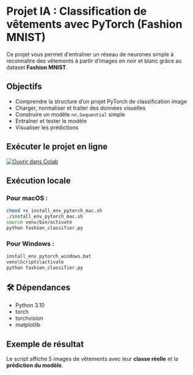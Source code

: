 # Projet IA : Classification de vêtements avec PyTorch (Fashion MNIST)

Ce projet vous permet d'entraîner un réseau de neurones simple à reconnaître des vêtements à partir d’images en noir et blanc grâce au dataset **Fashion MNIST**.

## Objectifs

- Comprendre la structure d’un projet PyTorch de classification image
- Charger, normaliser et traiter des données visuelles
- Construire un modèle `nn.Sequential` simple
- Entraîner et tester le modèle
- Visualiser les prédictions

## Exécuter le projet en ligne

[![Ouvrir dans Colab](https://colab.research.google.com/assets/colab-badge.svg)](https://colab.research.google.com/github/Einhorny2020/fashion-mnist-pytorch/blob/main/fashion_classifier.ipynb)

## Exécution locale

### Pour macOS :
```bash
chmod +x install_env_pytorch_mac.sh
./install_env_pytorch_mac.sh
source venv/bin/activate
python fashion_classifier.py
```

### Pour Windows :
```cmd
install_env_pytorch_windows.bat
venv\Scripts\activate
python fashion_classifier.py
```

## 🛠 Dépendances

- Python 3.10
- torch
- torchvision
- matplotlib

## Exemple de résultat

Le script affiche 5 images de vêtements avec leur **classe réelle** et la **prédiction du modèle**.
